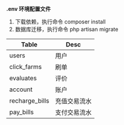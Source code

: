 **.env 环境配置文件**

1. 下载依赖，执行命令  composer install 
2. 数据库迁移，执行命令  php artisan migrate

|   Table	|   Desc	|
|---	|---	|
|   users	    |   用户	|
|   click_farms	|   刷单	|
|   evaluates	|   评价	|
|   account	|   账户	|
|   recharge_bills	|   充值交易流水	|
|   pay_bills	|   支付交易流水	|


